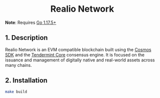 
<div align="center">
  <h1> Realio Network </h1>
</div>




**Note**: Requires [Go 1.17.5+](https://golang.org/dl/)

## 1. Description

Realio Network is an EVM compatible blockchain built using the [Cosmos SDK](https://github.com/cosmos/cosmos-sdk/) and the [Tendermint Core](https://github.com/tendermint/tendermint) consensus engine. It is focused on the issuance and management of digitally native and real-world assets across many chains.

## 2. Installation
```bash
make build
```

